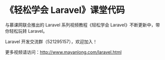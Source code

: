 
# 《轻松学会 Laravel》课堂代码

与慕课网联合推出的 Laravel 系列视频教程《轻松学会 Laravel》不断更新中，带你轻松玩转 Laravel。

Laravel 开发交流群（521295157），欢迎加入！

更多视频请访问：http://www.mayanlong.com/laravel.html
